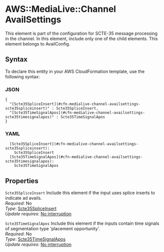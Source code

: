 # AWS::MediaLive::Channel AvailSettings<a name="aws-properties-medialive-channel-availsettings"></a>

This element is part of the configuration for SCTE\-35 message processing in the channel\. In this element, include only one of the child elements\. This element belongs to AvailConfig\.

## Syntax<a name="aws-properties-medialive-channel-availsettings-syntax"></a>

To declare this entity in your AWS CloudFormation template, use the following syntax:

### JSON<a name="aws-properties-medialive-channel-availsettings-syntax.json"></a>

```
{
  "[Scte35SpliceInsert](#cfn-medialive-channel-availsettings-scte35spliceinsert)" : Scte35SpliceInsert,
  "[Scte35TimeSignalApos](#cfn-medialive-channel-availsettings-scte35timesignalapos)" : Scte35TimeSignalApos
}
```

### YAML<a name="aws-properties-medialive-channel-availsettings-syntax.yaml"></a>

```
  [Scte35SpliceInsert](#cfn-medialive-channel-availsettings-scte35spliceinsert): 
    Scte35SpliceInsert
  [Scte35TimeSignalApos](#cfn-medialive-channel-availsettings-scte35timesignalapos): 
    Scte35TimeSignalApos
```

## Properties<a name="aws-properties-medialive-channel-availsettings-properties"></a>

`Scte35SpliceInsert`  <a name="cfn-medialive-channel-availsettings-scte35spliceinsert"></a>
Include this element if the input uses splice inserts to indicate ad avails\.  
*Required*: No  
*Type*: [Scte35SpliceInsert](aws-properties-medialive-channel-scte35spliceinsert.md)  
*Update requires*: [No interruption](https://docs.aws.amazon.com/AWSCloudFormation/latest/UserGuide/using-cfn-updating-stacks-update-behaviors.html#update-no-interrupt)

`Scte35TimeSignalApos`  <a name="cfn-medialive-channel-availsettings-scte35timesignalapos"></a>
Include this element if the inputs contain time signals of segmentation type 'placement opportunity'\.  
*Required*: No  
*Type*: [Scte35TimeSignalApos](aws-properties-medialive-channel-scte35timesignalapos.md)  
*Update requires*: [No interruption](https://docs.aws.amazon.com/AWSCloudFormation/latest/UserGuide/using-cfn-updating-stacks-update-behaviors.html#update-no-interrupt)